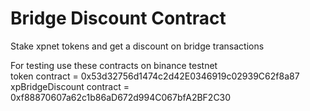 # Bridge Discount Contract

Stake xpnet tokens and get a discount on bridge transactions <br />

For testing use these contracts on binance testnet<br />
token contract = 0x53d32756d1474c2d42E0346919c02939C62f8a87 <br />
xpBridgeDiscount contract = 0xf88870607a62c1b86aD672d994C067bfA2BF2C30
